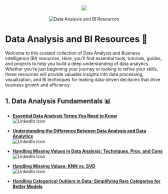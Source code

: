 <h1 align="center">
    <img src="https://readme-typing-svg.herokuapp.com/?font=Righteous&size=35&color=00BFFF&center=true&vCenter=true&width=700&height=100&duration=7000&lines=Hello+Everyone+👋;I+hope+this+content+is+useful+to+you+❤;" />
</h1>

<p align="center">
    <img src="https://github.com/GeorgeHanyMilad/Data-Analysis-and-BI-Resources/blob/master/ReadMe%20Image.gif?raw=true" alt="Data Analysis and BI Resources">
</p>

# Data Analysis and BI Resources 📑

Welcome to this curated collection of Data Analysis and Business Intelligence (BI) resources. Here, you'll find essential tools, tutorials, guides, and projects to help you build a deep understanding of data analytics. Whether you're just beginning your journey or looking to refine your skills, these resources will provide valuable insights into data processing, visualization, and BI techniques for making data-driven decisions that drive business growth and efficiency.

## 1. Data Analysis Fundamentals 📊

- **[Essential Data Analysis Terms You Need to Know](https://www.linkedin.com/posts/mazen-mohamed11_dataanalysis-analytics-datascience-activity-7233020232670355459-RQwW?utm_source=share&utm_medium=member_desktop)**  
  ![LinkedIn Icon](https://upload.wikimedia.org/wikipedia/commons/c/ca/LinkedIn_logo_initials.png)

- **[Understanding the Difference Between Data Analysis and Data Analytics](https://www.linkedin.com/posts/metwalley_dataanalysis-dataanalytics-datascience-activity-7228703700159008768-5CBy?utm_source=share&utm_medium=member_desktop)**  
  ![LinkedIn Icon](https://upload.wikimedia.org/wikipedia/commons/c/ca/LinkedIn_logo_initials.png)

- **[Handling Missing Values in Data Analysis: Techniques, Pros, and Cons](https://www.linkedin.com/posts/jana-hatem-5997792aa_%D9%81%D9%8A-%D8%B9%D8%A7%D9%84%D9%85-%D8%A7%D9%84-data-analysis-%D8%A7%D9%84%D9%82%D9%8A%D9%85-%D8%A7%D9%84%D9%85%D9%81%D9%82%D9%88%D8%AF%D8%A9-activity-7233569933350031360-lvEo?utm_source=share&utm_medium=member_desktop)**  
  ![LinkedIn Icon](https://upload.wikimedia.org/wikipedia/commons/c/ca/LinkedIn_logo_initials.png)

- **[Handling Missing Values: KNN vs. SVD](https://www.linkedin.com/posts/beltagy-_aexaetaesaetabraetaeuaeqaeyaeyaeuabraepaesaexaepaesaep-activity-7234577570610991104-h-Kw?utm_source=share&utm_medium=member_desktop)**  
  ![LinkedIn Icon](https://upload.wikimedia.org/wikipedia/commons/c/ca/LinkedIn_logo_initials.png)

- **[Handling Categorical Outliers in Data: Simplifying Rare Categories for Better Models](https://www.linkedin.com/posts/omar-gamal-hussien_%D9%87%D9%84-%D8%B9%D9%86%D8%AF%D9%89-outliers-%D9%81%D9%8A-categorical-data-%D9%81%D9%8A-activity-7234122591387451392--wBH?utm_source=share&utm_medium=member_desktop)**
